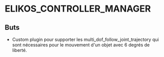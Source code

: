 # ELIKOS_CONTROLLER_MANAGER 

## Buts  
* Custom plugin pour supporter les multi_dof_follow_joint_trajectory qui sont nécessaires pour le mouvement d'un objet avec 6 degrés de liberté.